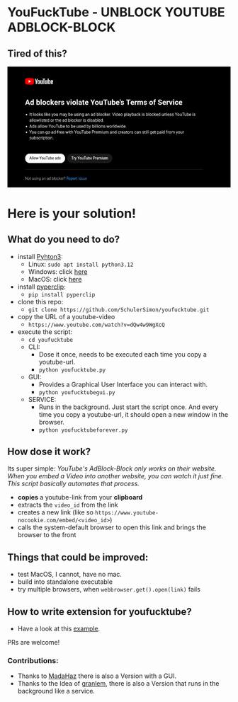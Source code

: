 # YouFuckTube - UNBLOCK YOUTUBE ADBLOCK-BLOCK

## Tired of this?
![YouFuckTube-Adblock-blcoker](adblock-blocker.png)

# Here is your solution! 

## What do you need to do?

- install [Pyhton3](https://www.python.org/downloads/): 
    - Linux: `sudo apt install python3.12` 
    - Windows: click [here](https://www.python.org/downloads/)
    - MacOS: click [here](https://www.python.org/downloads/)
- install [pyperclip](https://pypi.org/project/pyperclip/):
    - `pip install pyperclip`
- clone this repo: 
    - `git clone https://github.com/SchulerSimon/youfucktube.git`
- copy the URL of a youtube-video
    - `https://www.youtube.com/watch?v=dQw4w9WgXcQ`
- execute the script: 
    - `cd youfucktube`
    - CLI: 
      - Dose it once, needs to be executed each time you copy a youtube-url.
      - `python youfucktube.py`
    - GUI: 
      - Provides a Graphical User Interface you can interact with. 
      - `python youfucktubegui.py`
    - SERVICE:
      - Runs in the background. Just start the script once. And every time you copy a youtube-url, it should open a new window in the browser. 
      - `python youfucktubeforever.py`

## How dose it work?
Its super simple: *YouTube's AdBlock-Block only works on their website. When you embed a Video into another website, you can watch it just fine. This script basically automates that process.* 

- **copies** a youtube-link from your **clipboard**
- extracts the `video_id` from the link 
- creates a new link (like so `https://www.youtube-nocookie.com/embed/<video_id>`)
- calls the system-default browser to open this link and brings the browser to the front

## Things that could be improved:
- test MacOS, I cannot, have no mac. 
- build into standalone executable
- try multiple browsers, when `webbrowser.get().open(link)` fails


## How to write extension for youfucktube?
- Have a look at this [example](extension_example_youfucktube.py). 

PRs are welcome!


### Contributions: 
- Thanks to [MadaHaz](https://github.com/MadaHaz) there is also a Version with a GUI. 
- Thanks to the Idea of [granlem](https://github.com/granlem), there is also a Version that runs in the background like a service. 